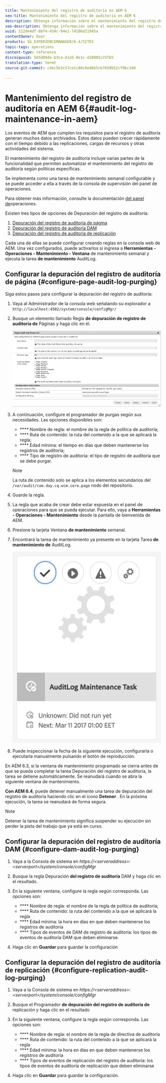 ```yaml
---
title: Mantenimiento del registro de auditoría en AEM 6
seo-title: Mantenimiento del registro de auditoría en AEM 6
description: Obtenga información sobre el mantenimiento del registro de auditoría en AEM.
seo-description: Obtenga información sobre el mantenimiento del registro de auditoría en AEM.
uuid: 212de4df-6bf4-434c-94e1-74186d21945a
contentOwner: User
products: SG_EXPERIENCEMANAGER/6.4/SITES
topic-tags: operations
content-type: reference
discoiquuid: 565d89de-b3ca-41a5-8e1c-d10905c25fb5
translation-type: tm+mt
source-git-commit: cdec5b3c57ce1c80c0ed6b5cb7650b52cf9bc340

---
```



# Mantenimiento del registro de auditoría en AEM 6{#audit-log-maintenance-in-aem}

Los eventos de AEM que cumplen los requisitos para el registro de auditoría generan muchos datos archivados. Estos datos pueden crecer rápidamente con el tiempo debido a las replicaciones, cargas de recursos y otras actividades del sistema.

El mantenimiento del registro de auditoría incluye varias partes de la funcionalidad que permiten automatizar el mantenimiento del registro de auditoría según políticas específicas.

Se implementa como una tarea de mantenimiento semanal configurable y se puede acceder a ella a través de la consola de supervisión del panel de operaciones.

Para obtener más información, consulte la documentación [del panel de](/help/sites-administering/operations-dashboard.md)operaciones.

Existen tres tipos de opciones de Depuración del registro de auditoría:

1. [Depuración del registro de auditoría de página](/help/sites-administering/operations-audit-log.md#configure-page-audit-log-purging)
1. [Depuración del registro de auditoría DAM](/help/sites-administering/operations-audit-log.md#configure-dam-audit-log-purging)
1. [Depuración del registro de auditoría de replicación](/help/sites-administering/operations-audit-log.md#configure-replication-audit-log-purging)

Cada una de ellas se puede configurar creando reglas en la consola web de AEM. Una vez configurados, puede activarlos si ingresa a **Herramientas - Operaciones - Mantenimiento - Ventana** de mantenimiento semanal y ejecuta la tarea **de mantenimiento** AuditLog.

## Configurar la depuración del registro de auditoría de página {#configure-page-audit-log-purging}

Siga estos pasos para configurar la depuración del registro de auditoría:

1. Vaya al Administrador de la consola web señalando su explorador a `http://localhost:4502/system/console/configMgr/`

1. Busque un elemento llamado Regla **de depuración de registro de auditoría de** Páginas y haga clic en él.

   ![chlimage_1-365](assets/chlimage_1-365.png)

1. A continuación, configure el programador de purgas según sus necesidades. Las opciones disponibles son:

   * **** Nombre de regla: el nombre de la regla de política de auditoría;
   * **** Ruta de contenido: la ruta del contenido a la que se aplicará la regla;
   * **** Edad mínima: el tiempo en días que deben mantenerse los registros de auditoría;
   * **** Tipo de registro de auditoría: el tipo de registro de auditoría que se debe purgar.
   >[!NOTE]
   >
   >La ruta de contenido solo se aplica a los elementos secundarios del `/var/audit/com.day.cq.wcm.core.page` nodo del repositorio.

1. Guarde la regla.
1. La regla que acaba de crear debe estar expuesta en el panel de operaciones para que se pueda ejecutar. Para ello, vaya a **Herramientas - Operaciones - Mantenimiento** desde la pantalla de bienvenida de AEM.

1. Presione la tarjeta Ventana **de mantenimiento** semanal.

1. Encontrará la tarea de mantenimiento ya presente en la tarjeta Tarea **de mantenimiento de** AuditLog.

   ![chlimage_1-366](assets/chlimage_1-366.png)

1. Puede inspeccionar la fecha de la siguiente ejecución, configurarla o ejecutarla manualmente pulsando el botón de reproducción.

En AEM 6.3, si la ventana de mantenimiento programado se cierra antes de que se pueda completar la tarea Depuración del registro de auditoría, la tarea se detiene automáticamente. Se reanudará cuando se abra la siguiente ventana de mantenimiento.

**Con AEM 6.4**, puede detener manualmente una tarea de depuración del registro de auditoría haciendo clic en el icono **Detener** . En la próxima ejecución, la tarea se reanudará de forma segura.

>[!NOTE]
>
>Detener la tarea de mantenimiento significa suspender su ejecución sin perder la pista del trabajo que ya está en curso.

## Configurar la depuración del registro de auditoría DAM {#configure-dam-audit-log-purging}

1. Vaya a la Consola de sistema en *https://&lt;serveraddress>:&lt;serverport>/system/console/configMgr*
1. Busque la regla Depuración **del registro de auditoría** DAM y haga clic en el resultado.
1. En la siguiente ventana, configure la regla según corresponda. Las opciones son:

   * **** Nombre de regla: el nombre de la regla de política de auditoría;
   * **** Ruta de contenido: la ruta del contenido a la que se aplicará la regla
   * **** Edad mínima: la hora en días en que deben mantenerse los registros de auditoría
   * **** Tipos de eventos de DAM de registro de auditoría: los tipos de eventos de auditoría DAM que deben eliminarse.

1. Haga clic en **Guardar** para guardar la configuración

## Configurar la depuración del registro de auditoría de replicación {#configure-replication-audit-log-purging}

1. Vaya a la Consola de sistema en *https://&lt;serveraddress>:&lt;serverport>/system/console/configMgr*
1. Busque el Programador **de depuración del registro de auditoría de** replicación y haga clic en el resultado
1. En la siguiente ventana, configure la regla según corresponda. Las opciones son:

   * **** Nombre de regla: el nombre de la regla de directiva de auditoría
   * **** Ruta de contenido: la ruta del contenido a la que se aplicará la regla
   * **** Edad mínima: la hora en días en que deben mantenerse los registros de auditoría
   * **** Tipos de eventos de replicación del registro de auditoría: los tipos de eventos de auditoría de replicación que deben eliminarse

1. Haga clic en **Guardar** para guardar la configuración.

